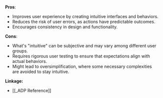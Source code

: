 **Pros**:
- Improves user experience by creating intuitive interfaces and behaviors.
- Reduces the risk of user errors, as actions have predictable outcomes.
- Encourages consistency in design and functionality.

**Cons**:
- What's "intuitive" can be subjective and may vary among different user groups.
- Requires rigorous user testing to ensure that expectations align with actual behaviors.
- Might lead to oversimplification, where some necessary complexities are avoided to stay intuitive.

**Linkage:**
- [[_ADP Reference]]